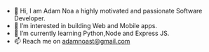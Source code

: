 - 👋 Hi, I am Adam Noa a highly motivated and passionate Software Developer.
- 👀 I’m interested in building Web and Mobile apps.
- 🌱 I’m currently learning Python,Node and Express JS.
- 📫 Reach me on adamnoast@gmail.com


<!---
Noa-Adam/Noa-Adam is a ✨ special ✨ repository because its `README.md` (this file) appears on your GitHub profile.
You can click the Preview link to take a look at your changes.
--->
